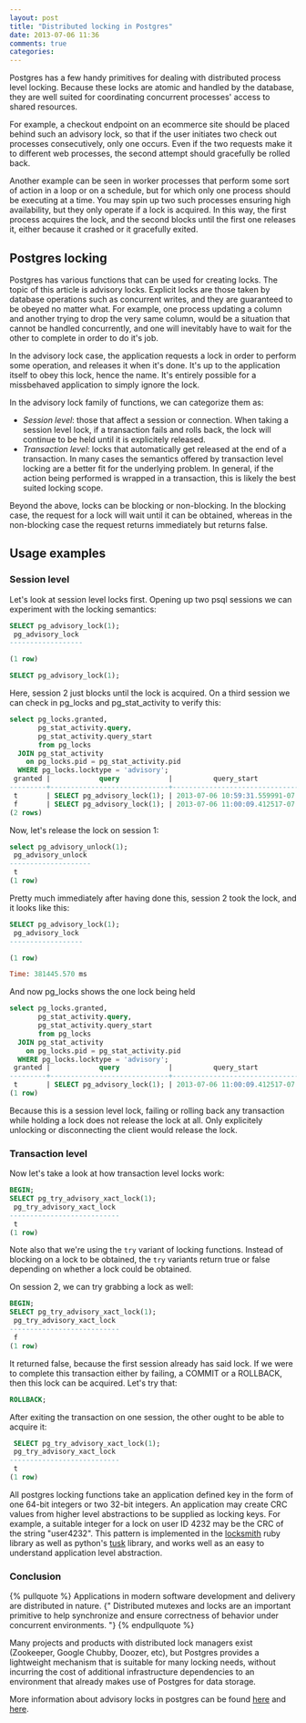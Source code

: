 ```yaml
---
layout: post
title: "Distributed locking in Postgres"
date: 2013-07-06 11:36
comments: true
categories: 
---
```


Postgres has a few handy primitives for dealing with distributed process level
locking. Because these locks are atomic and handled by the database, they are
well suited for coordinating concurrent processes' access to shared resources.

For example, a checkout endpoint on an ecommerce site should be placed behind
such an advisory lock, so that if the user initiates two check out processes
consecutively, only one occurs. Even if the two requests make it to different
web processes, the second attempt should gracefully be rolled back.

Another example can be seen in worker processes that perform some sort of
action in a loop or on a schedule, but for which only one process should be
executing at a time. You may spin up two such processes ensuring high
availability, but they only operate if a lock is acquired. In this way, the
first process acquires the lock, and the second blocks until the first one
releases it, either because it crashed or it gracefully exited.

## Postgres locking

Postgres has various functions that can be used for creating locks. The topic
of this article is advisory locks. Explicit locks are those taken by database
operations such as concurrent writes, and they are guaranteed to be obeyed no
matter what. For example, one process updating a column and another trying to
drop the very same column, would be a situation that cannot be handled
concurrently, and one will inevitably have to wait for the other to complete
in order to do it's job.

In the advisory lock case, the application requests a lock in order to perform
some operation, and releases it when it's done. It's up to the application
itself to obey this lock, hence the name. It's entirely possible for a missbehaved
application to simply ignore the lock.

In the advisory lock family of functions, we can categorize them as:

* _Session level_: those that affect a session or connection. When taking a
  session level lock, if a transaction fails and rolls back, the lock will
  continue to be held until it is explicitely released.
* _Transaction level_: locks that automatically get released at the end of a
  transaction. In many cases the semantics offered by transaction level locking
  are a better fit for the underlying problem. In general, if the action being
  performed is wrapped in a transaction, this is likely the best suited locking
  scope.

Beyond the above, locks can be blocking or non-blocking. In the blocking case,
the request for a lock will wait until it can be obtained, whereas in the non-blocking
case the request returns immediately but returns false.

## Usage examples

### Session level

Let's look at session level locks first. Opening up two psql sessions we can
experiment with the locking semantics:

```sql psql session 1
SELECT pg_advisory_lock(1);
 pg_advisory_lock
------------------

(1 row)
```

```sql psql session 2
SELECT pg_advisory_lock(1);

```
Here, session 2 just blocks until the lock is acquired. On a third session we
can check in pg_locks and pg_stat_activity to verify this:

```sql psql session 3
select pg_locks.granted,
       pg_stat_activity.query,
       pg_stat_activity.query_start
       from pg_locks
  JOIN pg_stat_activity
    on pg_locks.pid = pg_stat_activity.pid
  WHERE pg_locks.locktype = 'advisory';
 granted |            query            |          query_start
---------+-----------------------------+-------------------------------
 t       | SELECT pg_advisory_lock(1); | 2013-07-06 10:59:31.559991-07
 f       | SELECT pg_advisory_lock(1); | 2013-07-06 11:00:09.412517-07
(2 rows)
```

Now, let's release the lock on session 1:

```sql psql session 1
select pg_advisory_unlock(1);
 pg_advisory_unlock
--------------------
 t
(1 row)
```

Pretty much immediately after having done this, session 2 took the lock, and it
looks like this:

```sql psql session 2
SELECT pg_advisory_lock(1);
 pg_advisory_lock
------------------

(1 row)

Time: 381445.570 ms
```

And now pg_locks shows the one lock being held

```sql psql session 3
select pg_locks.granted,
       pg_stat_activity.query,
       pg_stat_activity.query_start
       from pg_locks
  JOIN pg_stat_activity
    on pg_locks.pid = pg_stat_activity.pid
  WHERE pg_locks.locktype = 'advisory';
 granted |            query            |          query_start
---------+-----------------------------+-------------------------------
 t       | SELECT pg_advisory_lock(1); | 2013-07-06 11:00:09.412517-07
(1 row)
```

Because this is a session level lock, failing or rolling back any transaction
while holding a lock does not release the lock at all. Only explicitely unlocking
or disconnecting the client would release the lock.

### Transaction level

Now let's take a look at how transaction level locks work:

```sql psql session 1
BEGIN;
SELECT pg_try_advisory_xact_lock(1);
 pg_try_advisory_xact_lock
---------------------------
 t
(1 row)
```

Note also that we're using the `try` variant of locking functions. Instead of
blocking on a lock to be obtained, the `try` variants return true or false
depending on whether a lock could be obtained.

On session 2, we can try grabbing a lock as well:

```sql psql session 2
BEGIN;
SELECT pg_try_advisory_xact_lock(1);
 pg_try_advisory_xact_lock
---------------------------
 f
(1 row)
```

It returned false, because the first session already has said lock. If we were
to complete this transaction either by failing, a COMMIT or a ROLLBACK, then
this lock can be acquired. Let's try that:

```sql psql session 1
ROLLBACK;
```

After exiting the transaction on one session, the other ought to be able to
acquire it:

```sql psql session 2
 SELECT pg_try_advisory_xact_lock(1);
 pg_try_advisory_xact_lock
---------------------------
 t
(1 row)
```

All postgres locking functions take an application defined key in the form of
one 64-bit integers or two 32-bit integers. An application may create CRC
values from higher level abstractions to be supplied as locking keys. For
example, a suitable integer for a lock on user ID 4232 may be the CRC of the
string "user4232". This pattern is implemented in the
[locksmith](https://github.com/ryandotsmith/lock-smith/blob/master/lib/locksmith/pg.rb#L22-L30)
ruby library as well as python's
[tusk](https://github.com/cyberdelia/tusk/blob/master/tusk/__init__.py#L40-L44)
library, and works well as an easy to understand application level abstraction.

### Conclusion

{% pullquote %}
Applications in modern software development and delivery are distributed in
nature. {" Distributed mutexes and locks are an important primitive to help
synchronize and ensure correctness of behavior under concurrent environments. "}
{% endpullquote %}

Many projects and products with distributed lock managers exist (Zookeeper,
Google Chubby, Doozer, etc), but Postgres provides a lightweight mechanism that
is suitable for many locking needs, without incurring the cost of additional
infrastructure dependencies to an environment that already makes use of
Postgres for data storage.

More information about advisory locks in postgres can be found [here](http://www.postgresql.org/docs/9.1/static/functions-admin.html#FUNCTIONS-ADVISORY-LOCKS) and [here](http://www.postgresql.org/docs/9.1/static/explicit-locking.html#ADVISORY-LOCKS).

